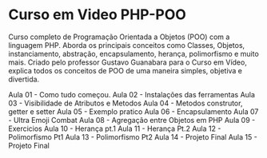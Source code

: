 # Curso em Video PHP-POO

Curso completo de Programação Orientada a Objetos (POO) com a linguagem PHP. Aborda os principais conceitos como Classes, Objetos, instanciamento, abstração, encapsulamento, herança, polimorfismo e muito mais. Criado pelo professor Gustavo Guanabara para o Curso em Vídeo, explica todos os conceitos de POO de uma maneira simples, objetiva e divertida.

Aula 01 - Como tudo começou.
Aula 02 - Instalações das ferramentas
Aula 03 - Visibilidade de Atributos e Metodos
Aula 04 - Metodos construtor, getter e setter
Aula 05 - Exemplo pratico
Aula 06 - Encapsulamento 
Aula 07 - Ultra Emoji Combat
Aula 08 - Agregação entre Objetos em PHP
Aula 09 - Exercicios
Aula 10 - Herança pt.1
Aula 11 - Herança Pt.2
Aula 12 - Polimorfismo Pt1
Aula 13 - Polimorfismo Pt2
Aula 14 - Projeto Final
Aula 15 - Projeto Final
